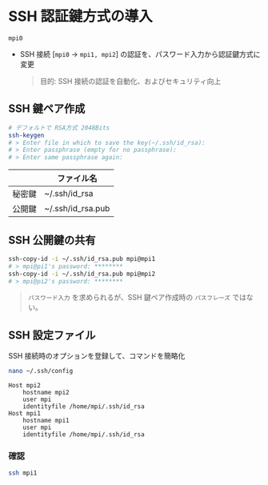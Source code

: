 # SSH 認証鍵方式の導入
`mpi0`

* SSH 接続 [`mpi0` -> `mpi1, mpi2`] の認証を、パスワード入力から認証鍵方式に変更
  > 目的: SSH 接続の認証を自動化、およびセキュリティ向上

## SSH 鍵ペア作成

~~~sh
# デフォルトで RSA方式 2048Bits
ssh-keygen
# > Enter file in which to save the key(~/.ssh/id_rsa): 
# > Enter passphrase (empty for no passphrase):
# > Enter same passphrase again:
~~~
||ファイル名|
|---|---|
|秘密鍵|~/.ssh/id_rsa|
|公開鍵|~/.ssh/id_rsa.pub|

## SSH 公開鍵の共有

~~~sh
ssh-copy-id -i ~/.ssh/id_rsa.pub mpi@mpi1
# > mpi@pi1's password: ********
ssh-copy-id -i ~/.ssh/id_rsa.pub mpi@mpi2
# > mpi@pi2's password: ********
~~~
> `パスワード入力` を求められるが、SSH 鍵ペア作成時の `パスフレーズ` ではない。

## SSH 設定ファイル

SSH 接続時のオプションを登録して、コマンドを簡略化
~~~sh
nano ~/.ssh/config
~~~
~~~text
Host mpi2
    hostname mpi2
    user mpi
    identityfile /home/mpi/.ssh/id_rsa
Host mpi1
    hostname mpi1
    user mpi
    identityfile /home/mpi/.ssh/id_rsa
~~~
### 確認
~~~sh
ssh mpi1
~~~
